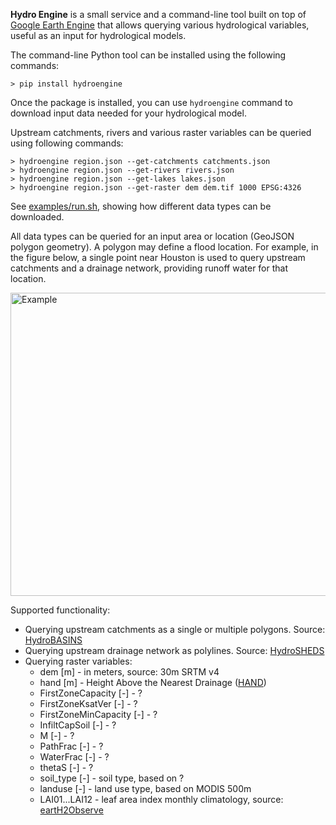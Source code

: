 **Hydro Engine** is a small service and a command-line tool built on top of [Google Earth Engine](http://earthengine.google.com) that allows querying various hydrological variables, useful as an input for hydrological models.

The command-line Python tool can be installed using the following commands:
```
> pip install hydroengine
```

Once the package is installed, you can use ```hydroengine``` command to download input data needed for your hydrological model.

Upstream catchments, rivers and various raster variables can be queried using following commands:

```
> hydroengine region.json --get-catchments catchments.json
> hydroengine region.json --get-rivers rivers.json
> hydroengine region.json --get-lakes lakes.json
> hydroengine region.json --get-raster dem dem.tif 1000 EPSG:4326
```

See [examples/run.sh](https://github.com/Deltares/hydro-engine/blob/master/examples/run.sh), showing how different data types can be downloaded.

All data types can be queried for an input area or location (GeoJSON polygon geometry). A polygon may define a flood location. For example, in the figure below, a single point near Houston is used to query upstream catchments and a drainage network, providing runoff water for that location.

<img src="https://github.com/Deltares/hydro-engine/blob/master/docs/example_query.png?raw=true" alt="Example" width="626" height="485">

Supported functionality:

* Querying upstream catchments as a single or multiple polygons. Source: [HydroBASINS](http://www.hydrosheds.org/page/hydrobasins)
* Querying upstream drainage network as polylines. Source: [HydroSHEDS](http://hydrosheds.org)
* Querying raster variables:
   * dem [m] - in meters, source: 30m SRTM v4
   * hand [m] - Height Above the Nearest Drainage ([HAND](http://global-hand.appspot.com))
   * FirstZoneCapacity [-] - ?
   * FirstZoneKsatVer [-] - ?
   * FirstZoneMinCapacity [-] - ?
   * InfiltCapSoil [-] - ?
   * M [-] - ?
   * PathFrac [-] - ?
   * WaterFrac [-] - ?
   * thetaS [-] - ?
   * soil_type [-] - soil type, based on ?
   * landuse [-] - land use type, based on MODIS 500m
   * LAI01...LAI12 - leaf area index monthly climatology, source: [eartH2Observe](http://www.earth2observe.eu/)

